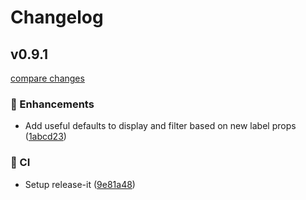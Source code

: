 # Changelog


## v0.9.1

[compare changes](https://github.com/jcamp-code/formkit-shuriken-ui/compare/v0.9.0...v0.9.1)

### 🚀 Enhancements

- Add useful defaults to display and filter based on new label props ([1abcd23](https://github.com/jcamp-code/formkit-shuriken-ui/commit/1abcd23))

### 🤖 CI

- Setup release-it ([9e81a48](https://github.com/jcamp-code/formkit-shuriken-ui/commit/9e81a48))

